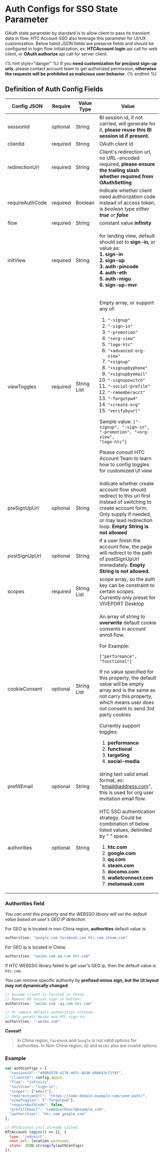 # Auth Configs for SSO State Parameter

OAuth state parameter by standard is to allow client to pass its transient data in flow. HTC Account SSO also leverage this parameter for UI/UX customization. Below listed JSON fields are preserve fields and should be configured in login flow initialization, ex: **HTCAccount.login** api call for web client, or **OAuth authorize** api call for server client.

{% hint style="danger" %}
If you **need customization for pre/post sign-up urls**, please contact account team to get authorized permission, **otherwise the requests will be prohibited as malicious user behavior**.
{% endhint %}

## Definition of Auth Config Fields

| Config JSON     | Require  | Value Type  | Value                                                                                                                                                                                                                                                                                                                                                                                                                                                                                                                                                                                                                                                                                                                                                                                              |
| --------------- | -------- | ----------- | -------------------------------------------------------------------------------------------------------------------------------------------------------------------------------------------------------------------------------------------------------------------------------------------------------------------------------------------------------------------------------------------------------------------------------------------------------------------------------------------------------------------------------------------------------------------------------------------------------------------------------------------------------------------------------------------------------------------------------------------------------------------------------------------------- |
| sessionId       | optional | String      | BI session id, if not carried, will generate for it, **please reuse this BI session id if present.**                                                                                                                                                                                                                                                                                                                                                                                                                                                                                                                                                                                                                                                                                               |
| clientId        | required | String      | OAuth client id                                                                                                                                                                                                                                                                                                                                                                                                                                                                                                                                                                                                                                                                                                                                                                                    |
| redirectionUrl  | required | String      | Client's redirection url, no URL-encoded required, **please ensure the trailing slash whether required from OAuthSetting**                                                                                                                                                                                                                                                                                                                                                                                                                                                                                                                                                                                                                                                                         |
| requireAuthCode | required | Boolean     | Indicate whether client need authorization code instead of access token, _is boolean type either **true** or **false**_                                                                                                                                                                                                                                                                                                                                                                                                                                                                                                                                                                                                                                                                            |
| flow            | required | String      | constant value **infinity**                                                                                                                                                                                                                                                                                                                                                                                                                                                                                                                                                                                                                                                                                                                                                                        |
| initView        | required | String      | <p>for landing view, default should set to <strong>sign-in,</strong> or value as:<br><strong>1. sign-in</strong><br><strong>2. sign-up</strong><br><strong>3.</strong> <strong>auth-pincode</strong><br><strong>4. auth-eth</strong><br><strong>5. auth-migu</strong><br><strong>6. sign-up-mvr</strong></p>                                                                                                                                                                                                                                                                                                                                                                                                                                                                                       |
| viewToggles     | required | String List | <p>Empty array, or support any of:</p><ol><li><code>"-signup"</code></li><li><code>"-sign-in"</code></li><li><code>"-promotion"</code></li><li><code>"+org-view"</code></li><li><code>"logo-htc"</code></li><li><code>"+advanced-org-view"</code></li><li><code>"+signup"</code></li><li><code>"+signupbyphone"</code></li><li><code>"+signupbyemail"</code></li><li><code>"-signupswitch"</code></li><li><code>"-social-profile"</code></li><li><code>"-rememberacct"</code></li><li><code>"-forgotpwd"</code></li><li><code>"+create-org"</code></li><li><code>"verifybyurl"</code></li></ol><p>Sample value: <code>["-signup", "-sign-in", "-promotion", "+org-view", "logo-htc"]</code></p><p></p><p>Please consult HTC Account Team to learn how to config toggles for customized UI view</p> |
| preSignUpUrl    | optional | String      | Indicate whether create account flow should redirect to this url first instead of switching to create account form. Only supply if needed, or may lead redirection loop. **Empty String is not allowed**                                                                                                                                                                                                                                                                                                                                                                                                                                                                                                                                                                                           |
| postSignUpUrl   | optional | String      | if a user finish the account flow, the page will redirect to the path of postSignUpUrl immediately. **Empty String is not allowed.**                                                                                                                                                                                                                                                                                                                                                                                                                                                                                                                                                                                                                                                               |
| scopes          | required | String List | scope array, so the auth key can be constraint to certain scopes. Currently only preset for VIVEPORT Desktop                                                                                                                                                                                                                                                                                                                                                                                                                                                                                                                                                                                                                                                                                       |
| cookieConsent   | optional | String List | <p>An array of string to <strong>overwrite</strong> default cookie consents in account enroll flow.</p><p></p><p>For Example:<br></p><p><code>["performance", "functional"]</code></p><p></p><p>If no value specified for this property, the default value will be empty array and is the same as not carry this property, which means user does not consent to send 3rd party cookies</p><p></p><p>Currently support toggles:<br></p><ol><li><strong>performance</strong></li><li><strong>functional</strong></li><li><strong>targeting</strong></li><li><strong>social-media</strong></li></ol>                                                                                                                                                                                                  |
| prefillEmail    | optional | String      | string text valid email format, ex: "email@address.com", this is used for org user invitation email flow.                                                                                                                                                                                                                                                                                                                                                                                                                                                                                                                                                                                                                                                                                          |
| authorities     | optional | String      | <p>HTC SSO authentication strategy. Could be combination of below listed values, delimited by " " space.<br></p><ol><li><strong>htc.com</strong></li><li><strong>google.com</strong></li><li><strong>qq.com</strong></li><li><strong>steam.com</strong></li><li><strong>docomo.com</strong> </li><li><strong>walletconnect.com</strong></li><li><strong>metamask.com</strong></li></ol><p><strong></strong></p>                                                                                                                                                                                                                                                                                                                                                                                    |

### Authorities field

_You can omit this property and the WEBSSO library will set the default value based on user's GEO IP detection._

For GEO ip is located in non-China region, **authorities** default value is:

```javascript
authorities: "google.com facebook.com htc.com steam.com"
```

For GEO ip is located in China:

```javascript
authorities: "weibo.com qq.com htc.com"
```

If HTC WEBSSO library failed to get user's GEO ip, then the default value is `htc.com`.

You can remove specific authority by **prefixed minus sign, but the UI layout may not dynamically changed**.

```javascript
// Assume client is located in China
// Remove QQ social sign in button:
authorities: "weibo.com -qq.com htc.com"

// Or remove default authorities instead.
// Only permit Weibo and HTC sign-in:
authorities: "-weibo.com"
```

**Caveat!**

> In China region, `Facebook` and `Google` is not valid options for authorities. In Non-China region, `QQ` and `Weibo` also are invalid options.

### Example

```javascript
var authConfigs = {
  "sessionId": "4686d579-4176-46fc-8636-660643cf1f8f",
  "clientId": config.appid,
  "flow": "infinity",
  "initView": "sign-in",
  "scopes": ["email"],
  "redirectionUrl": "https://some-domain.example.com/some-path/",
  "viewToggles": ["-forgotpwd"],
  "requireAuthCode": false,
  "prefillEmail": "someUserEmail@example.com",
  "authorities": "htc.com google.com"
};

// HTCAccount.init already called.
HTCAccount.login(() => {}, {
  type: 'redreict',
  next_url: location.pathname,
  state: JSON.stringify(authConfigs)
});
```
